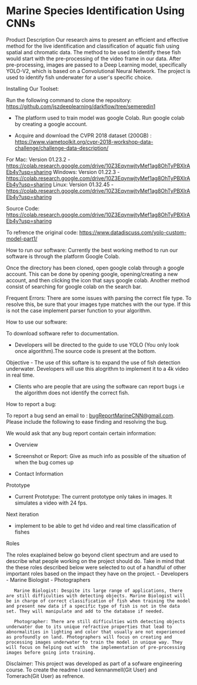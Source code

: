 # Marine Species Identification Using CNNs
Product Description
Our research aims to present an efficient and effective method for the live identification and classification of aquatic fish using spatial and chromatic data.
The method to be used to identify these fish would start with the pre-processing of the video frame in our data. 
After pre-processing, images are passed to a Deep Learning model, specifically YOLO-V2, which is based on a Convolutional Neural Network. The project is used to identify fish underwater for a user's specific choice. 

Installing Our Toolset:

Run the following command to clone the repository: https://github.com/jszdeeplearning/darkflow/tree/semeredin1

- The platform used to train model was google Colab. Run google colab by creating a google account.

- Acquire and download the CVPR 2018 dataset (200GB) : https://www.viametoolkit.org/cvpr-2018-workshop-data-challenge/challenge-data-description/

For Mac: Version 01.23.2 - https://colab.research.google.com/drive/10Z3EqynwjtyMef1ag8OhTyPBXlrAEb4y?usp=sharing
Windows: Version 01.22.3 - https://colab.research.google.com/drive/10Z3EqynwjtyMef1ag8OhTyPBXlrAEb4y?usp=sharing
Linux: Version 01.32.45 - https://colab.research.google.com/drive/10Z3EqynwjtyMef1ag8OhTyPBXlrAEb4y?usp=sharing

Source Code: https://colab.research.google.com/drive/10Z3EqynwjtyMef1ag8OhTyPBXlrAEb4y?usp=sharing

To refrence the original code: https://www.datadiscuss.com/yolo-custom-model-part1/


How to run our software:
Currently the best working method to run our software is through the platform Google Colab.

Once the directory has been cloned,  open google colab through a google account. This can be done by opening google, opening/creating a new account, and then clicking the icon that says google colab. Another method consist of searching for google colab on the search bar. 

Frequent Errors: There are some issues with parsing the correct file type. To resolve this, be sure that your images type matches with the our type. If this is not the case implement parser function to your algorithm. 


How to use our software:

To download software refer to documentation.
- Developers will be directed to the guide to use YOLO (You only look once algorithm).The source code is present at the bottom. 

Objective - The use of this softare is to expand the use of fish detection underwater. Developers will use this alogrithm to implement it to a 4k video in real time.

 - Clients who are people that are using the software can report bugs i.e the algorithm does not identify the correct fish. 


How to report a bug:

To report a bug send an email to : bugReportMarineCNN@gmail.com. Please include the following to ease finding and resolving the bug. 

We would ask that any bug report contain certain information:

- Overview

- Screenshot or Report: Give as much info as possible of the situation of when the bug comes up

- Contact Information


Prototype

- Current Prototype: The current prototype only takes in images. It simulates a video with 24 fps. 

Next iteration
- implement to be able to get hd video and real time classification of fishes

Roles 

The roles exaplained below go beyond client spectrum and are used to describe what people working on the project should do. Take in mind that the these roles described below were selected to out of a handful of other important roles based on the impact they have on the project.
       - Developers 
       - Marine Biologist 
       - Photographers
       
       Marine Biologist: Despite its large range of applications, there are still difficulties with detecting objects. Marine Biologist will be in charge of correct classification of fish when training the model and present new data if a specific type of fish is not in the data set. They will manipulate and add to the database if needed.
       
       Photographer: There are still difficulties with detecting objects underwater due to its unique refractive properties that lead to abnormalities in lighting and color that usually are not experienced as profoundly on land. Photographers will focus on creating and processing images underwater to train the model in unique way. They will focus on helping out with  the implementation of pre-processing images before going into training.
       
       
 Disclaimer: 
 This project was developed as part of a sofware engineering course. To create the readme I used kennanmell(Git User) and Tomerach(Git User) as refrence. 
